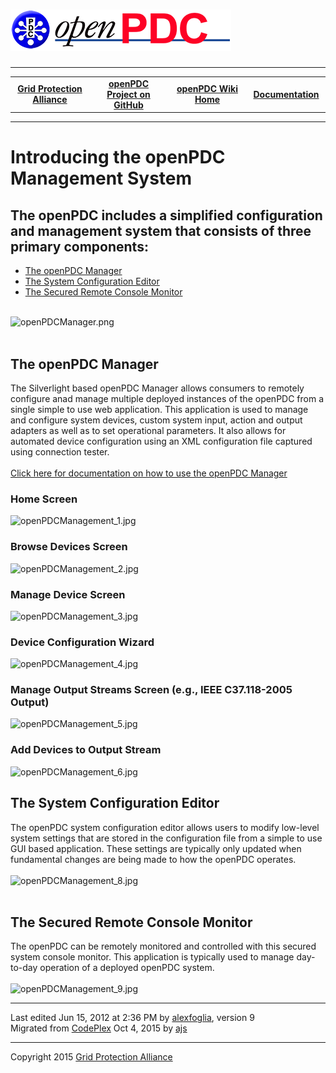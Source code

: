 <html lang="en" xmlns="http://www.w3.org/1999/xhtml">
<head>
<meta charset="utf-8" />
</head>
<body>
<!--HtmlToGmd.Body-->
<h1><a href="https://github.com/GridProtectionAlliance/openPDC/tree/master/Source/Documentation/wiki/openPDC_Home.md"><img src="https://github.com/GridProtectionAlliance/openPDC/blob/master/Source/Documentation/wiki/openPDC_Logo.png" alt="The Open Source Phasor Data Concentrator" /></a></h1>
<hr />
<div id="NavigationMenu">
<table style="width: 100%; border-collapse: collapse; border: 0px solid gray;">
<tr>
<td style="width: 25%; text-align:center;"><b><a href="http://www.gridprotectionalliance.org">Grid Protection Alliance</a></b></td>
<td style="width: 25%; text-align:center;"><b><a href="https://github.com/GridProtectionAlliance/openPDC">openPDC Project on GitHub</a></b></td>
<td style="width: 25%; text-align:center;"><b><a href="https://github.com/GridProtectionAlliance/openPDC/tree/master/Source/Documentation/wiki/openPDC_Home.md">openPDC Wiki Home</a></b></td>
<td style="width: 25%; text-align:center;"><b><a href="https://github.com/GridProtectionAlliance/openPDC/tree/master/Source/Documentation/wiki/openPDC_Documentation_Home.md">Documentation</a></b></td>
</tr>
</table>
</div>
<hr />
<!--/HtmlToGmd.Body-->
<div class="WikiContent">
<div class="wikidoc">
<h1>Introducing the openPDC Management System</h1>
<h2>The openPDC includes a simplified configuration and management system that consists of three primary components:</h2>
<ul>
<li><a href="#openPDCManager">The openPDC Manager</a> </li><li><a href="#ConfigurationEditor">The System Configuration Editor</a> </li><li><a href="#RemoteConsoleMonitor">The Secured Remote Console Monitor</a> </li></ul>
<p><br>
<img title="openPDCManager.png" src="https://github.com/GridProtectionAlliance/openPDC/blob/master/Source/Documentation/wiki/Introducing_the_openPDC_Manager.files/openPDCMang1.png" alt="openPDCManager.png"><br>
<br>
<a name="openPDCManager"></a></p>
<h2>The openPDC Manager</h2>
<p>The Silverlight based openPDC Manager allows consumers to remotely configure anad manage multiple deployed instances of the openPDC from a single simple to use web application. This application is used to manage and configure system devices, custom system
 input, action and output adapters as well as to set operational parameters. It also allows for automated device configuration using an XML configuration file captured using connection tester.<br>
<br>
<a href="https://github.com/GridProtectionAlliance/openPDC/tree/master/Source/Documentation/wiki/openPDC_Manager_Configuration.md">Click here for documentation on how to use the openPDC Manager</a></p>
<h3>Home Screen</h3>
<p><img title="openPDCManagement_1.jpg" src="https://github.com/GridProtectionAlliance/openPDC/blob/master/Source/Documentation/wiki/Introducing_the_openPDC_Manager.files/openPDCMang2.png" alt="openPDCManagement_1.jpg"></p>
<h3>Browse Devices Screen</h3>
<p><img title="openPDCManagement_2.jpg" src="https://github.com/GridProtectionAlliance/openPDC/blob/master/Source/Documentation/wiki/Introducing_the_openPDC_Manager.files/openPDCMang3.png" alt="openPDCManagement_2.jpg"></p>
<h3>Manage Device Screen</h3>
<p><img title="openPDCManagement_3.jpg" src="https://github.com/GridProtectionAlliance/openPDC/blob/master/Source/Documentation/wiki/Introducing_the_openPDC_Manager.files/openPDCMang4.png" alt="openPDCManagement_3.jpg"></p>
<h3>Device Configuration Wizard</h3>
<p><img title="openPDCManagement_4.jpg" src="https://github.com/GridProtectionAlliance/openPDC/blob/master/Source/Documentation/wiki/Introducing_the_openPDC_Manager.files/openPDCMang5.png" alt="openPDCManagement_4.jpg"></p>
<h3>Manage Output Streams Screen (e.g., IEEE C37.118-2005 Output)</h3>
<p><img title="openPDCManagement_5.jpg" src="https://github.com/GridProtectionAlliance/openPDC/blob/master/Source/Documentation/wiki/Introducing_the_openPDC_Manager.files/openPDCMang6.png" alt="openPDCManagement_5.jpg"></p>
<h3>Add Devices to Output Stream</h3>
<p><img title="openPDCManagement_6.jpg" src="https://github.com/GridProtectionAlliance/openPDC/blob/master/Source/Documentation/wiki/Introducing_the_openPDC_Manager.files/openPDCMang7.png" alt="openPDCManagement_6.jpg"></p>
<h3></h3>
<p><a name="ConfigurationEditor"></a></p>
<h2>The System Configuration Editor</h2>
<p>The openPDC system configuration editor allows users to modify low-level system settings that are stored in the configuration file from a simple to use GUI based application. These settings are typically only updated when fundamental changes are being made
 to how the openPDC operates.<br>
<br>
<img title="openPDCManagement_8.jpg" src="https://github.com/GridProtectionAlliance/openPDC/blob/master/Source/Documentation/wiki/Introducing_the_openPDC_Manager.files/openPDCMang8.png" alt="openPDCManagement_8.jpg"><br>
<br>
<a name="RemoteConsoleMonitor"></a></p>
<h2>The Secured Remote Console Monitor</h2>
<p>The openPDC can be remotely monitored and controlled with this secured system console monitor. This application is typically used to manage day-to-day operation of a deployed openPDC system.<br>
<br>
<img title="openPDCManagement_9.jpg" src="https://github.com/GridProtectionAlliance/openPDC/blob/master/Source/Documentation/wiki/Introducing_the_openPDC_Manager.files/openPDCMang9.png" alt="openPDCManagement_9.jpg"></p>
</div>
</div>
<div id="footer">
<hr />
Last edited <span class="smartDate" title="6/15/2012 2:36:33 PM" LocalTimeTicks="1339796193">Jun 15, 2012 at 2:36 PM</span> by <a id="wikiEditByLink" href="https://github.com/GridProtectionAlliance/openPDC/tree/master/Source/Documentation/wiki/Contributors/alexfoglia.md">alexfoglia</a>, version 9<br />
Migrated from <a href="http://openpdc.codeplex.com/wikipage?title=Introducing%20the%20openPDC%20Manager">CodePlex</a> Oct 4, 2015 by <a href="https://github.com/ajstadlin">ajs</a>
</div>
<!--HtmlToGmd.Foot-->
<div id="copyright">
<hr />
Copyright 2015 <a href="http://www.gridprotectionalliance.org">Grid Protection Alliance</a>
</div>
<!--/HtmlToGmd.Foot-->
</body>
</html>
